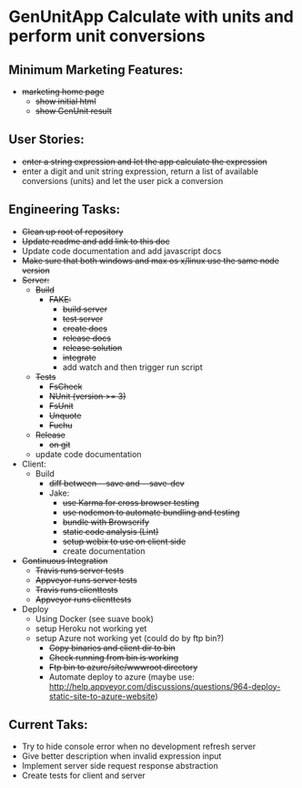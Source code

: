 GenUnitApp Calculate with units and perform unit conversions
============================================================

Minimum Marketing Features:
---------------------------
- ~~marketing home page~~
  - ~~show initial html~~
  - ~~show GenUnit result~~

User Stories:
-------------
- ~~enter a string expression and let the app calculate the expression~~
- enter a digit and unit string expression, return a list of available
conversions (units) and let the user pick a conversion

Engineering Tasks:
------------------
- ~~Clean up root of repository~~
- ~~Update readme and add link to this doc~~
- Update code documentation and add javascript docs
- ~~Make sure that both windows and max os x/linux use the same node version~~
- ~~Server:~~
    - ~~Build~~
        - ~~FAKE:~~
            - ~~build server~~
            - ~~test server~~
            - ~~create docs~~
            - ~~release docs~~
            - ~~release solution~~
            - ~~integrate~~
            - add watch and then trigger run script
    - ~~Tests~~
        - ~~FsCheck~~
        - ~~NUnit (version >= 3)~~
        - ~~FsUnit~~
        - ~~Unquote~~
        - ~~Fuchu~~
    - ~~Release~~
        - ~~on git~~
    - update code documentation
- Client:
    - Build
        - ~~diff between --save and --save-dev~~
        - Jake:
            - ~~use Karma for cross browser testing~~
            - ~~use nodemon to automate bundling and testing~~
            - ~~bundle with Browserify~~
            - ~~static code analysis (Lint)~~
            - ~~setup webix to use on client side~~
            - create documentation
- ~~Continuous Integration~~
    - ~~Travis runs server tests~~
    - ~~Appveyor runs server tests~~
    - ~~Travis runs clienttests~~
    - ~~Appveyor runs clienttests~~
- Deploy
    - Using Docker (see suave book)
    - setup Heroku not working yet
    - setup Azure not working yet (could do by ftp bin?)
      - ~~Copy binaries and client dir to bin~~
      - ~~Check running from bin is working~~
      - ~~Ftp bin to azure/site/wwwroot directory~~
      - Automate deploy to azure (maybe use: http://help.appveyor.com/discussions/questions/964-deploy-static-site-to-azure-website)

Current Taks:
-------------
- Try to hide console error when no development refresh server
- Give better description when invalid expression input
- Implement server side request response abstraction
- Create tests for client and server
